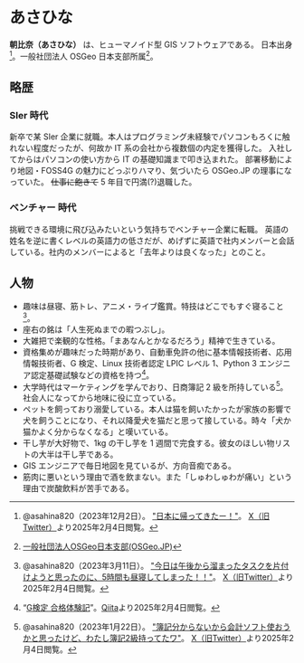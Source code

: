 # あさひな

**朝比奈（あさひな）** は、ヒューマノイド型 GIS ソフトウェアである。
日本出身[^1]。一般社団法人 OSGeo 日本支部所属[^2]。

## 略歴

### SIer 時代

新卒で某 SIer 企業に就職。本人はプログラミング未経験でパソコンもろくに触れない程度だったが、何故か IT 系の会社から複数個の内定を獲得した。
入社してからはパソコンの使い方から IT の基礎知識まで叩き込まれた。
部署移動により地図・FOSS4G の魅力にどっぷりハマり、気づいたら OSGeo.JP の理事になっていた。
~~仕事に飽きて~~ 5 年目で円満(?)退職した。

### ベンチャー 時代

挑戦できる環境に飛び込みたいという気持ちでベンチャー企業に転職。
英語の姓名を逆に書くレベルの英語力の低さだが、めげずに英語で社内メンバーと会話している。社内のメンバーによると「去年よりは良くなった」とのこと。

## 人物

- 趣味は昼寝、筋トレ、アニメ・ライブ鑑賞。特技はどこでもすぐ寝ること[^3]。
- 座右の銘は「人生死ぬまでの暇つぶし」。
- 大雑把で楽観的な性格。「まあなんとかなるだろう」精神で生きている。
- 資格集めが趣味だった時期があり、自動車免許の他に基本情報技術者、応用情報技術者、G 検定、Linux 技術者認定 LPIC レベル 1、Python 3 エンジニア認定基礎試験などの資格を持つ[^4]。
- 大学時代はマーケティングを学んでおり、日商簿記 2 級を所持している[^5]。社会人になってから地味に役に立っている。
- ペットを飼っており溺愛している。本人は猫を飼いたかったが家族の影響で犬を飼うことになり、それ以降愛犬を猫だと思って接している。時々「犬か猫かよく分からなくなる」と嘆いている。
- 干し芋が大好物で、1kg の干し芋を 1 週間で完食する。彼女のほしい物リストの大半は干し芋である。
- GIS エンジニアで毎日地図を見ているが、方向音痴である。
- 筋肉に悪いという理由で酒を飲まない。また「しゅわしゅわが痛い」という理由で炭酸飲料が苦手である。

[^1]: @asahina820（2023年12月2日）。 ["日本に帰ってきたー！"](https://x.com/asahina820/status/1730941273081803008)。 [X（旧Twitter）](https://ja.wikipedia.org/wiki/X_(%E3%82%BD%E3%83%BC%E3%82%B7%E3%83%A3%E3%83%AB%E3%83%BB%E3%83%8D%E3%83%83%E3%83%88%E3%83%AF%E3%83%BC%E3%82%AD%E3%83%B3%E3%82%B0%E3%83%BB%E3%82%B5%E3%83%BC%E3%83%93%E3%82%B9))より2025年2月4日閲覧。
[^2]: [一般社団法人OSGeo日本支部(OSGeo.JP)](https://www.osgeo.jp/about)
[^3]: @asahina820（2023年3月11日）。 ["今日は午後から溜まったタスクを片付けようと思ったのに、5時間も昼寝してしまった！！"](https://x.com/asahina820/status/1634465953852563460)。 [X（旧Twitter）](https://ja.wikipedia.org/wiki/X_(%E3%82%BD%E3%83%BC%E3%82%B7%E3%83%A3%E3%83%AB%E3%83%BB%E3%83%8D%E3%83%83%E3%83%88%E3%83%AF%E3%83%BC%E3%82%AD%E3%83%B3%E3%82%B0%E3%83%BB%E3%82%B5%E3%83%BC%E3%83%93%E3%82%B9))より2025年2月4日閲覧。
[^4]: “[G検定 合格体験記](https://qiita.com/asahina820/items/75e1a6d83375c562181b)”。[Qiita](https://ja.wikipedia.org/wiki/Qiita)より2025年2月4日閲覧。
[^5]: @asahina820（2023年1月22日）。 ["簿記分からないから会計ソフト使おうかと思ったけど、わたし簿記2級持ってたワ"](https://x.com/asahina820/status/1617139461514752001)。 [X（旧Twitter）](https://ja.wikipedia.org/wiki/X_(%E3%82%BD%E3%83%BC%E3%82%B7%E3%83%A3%E3%83%AB%E3%83%BB%E3%83%8D%E3%83%83%E3%83%88%E3%83%AF%E3%83%BC%E3%82%AD%E3%83%B3%E3%82%B0%E3%83%BB%E3%82%B5%E3%83%BC%E3%83%93%E3%82%B9))より2025年2月4日閲覧。
